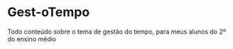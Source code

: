 # Gest-oTempo
Todo conteúdo sobre o tema de gestão do tempo, para meus alunos do 2º do ensino médio
